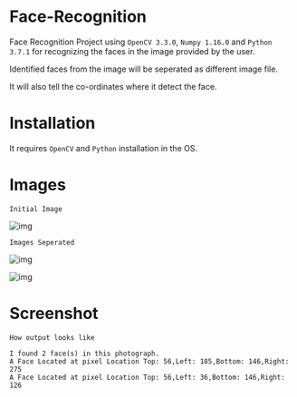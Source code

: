 # Face-Recognition

Face Recognition Project using `OpenCV 3.3.0`, `Numpy 1.16.0` and `Python 3.7.1` for recognizing the faces in the image provided by the user.

Identified faces from the image will be seperated as different image file.

It will also tell the co-ordinates where it detect the face.

# Installation

It requires ```OpenCV``` and ```Python``` installation in the OS. 


# Images

```Initial Image```

![img](https://github.com/Versatile-Vishal/Face-Recognition/blob/master/Img/stock_people.jpg)

```Images Seperated```

![img](https://github.com/Versatile-Vishal/Face-Recognition/blob/master/Img/face-0.jpg)

![img](https://github.com/Versatile-Vishal/Face-Recognition/blob/master/Img/face-1.jpg)


# Screenshot
  
  ```How output looks like ```
  
```
I found 2 face(s) in this photograph.
A Face Located at pixel Location Top: 56,Left: 185,Bottom: 146,Right: 275
A Face Located at pixel Location Top: 56,Left: 36,Bottom: 146,Right: 126

```
